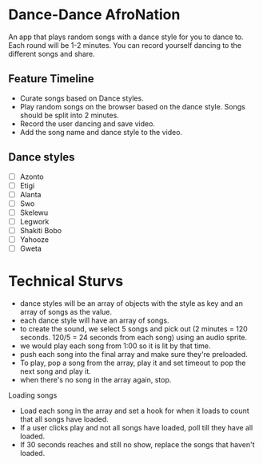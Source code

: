 # Dance-Dance AfroNation
An app that plays random songs with a dance style for you to dance to. Each round will be 1-2 minutes.
You can record yourself dancing to the different songs and share.

## Feature Timeline
- Curate songs based on Dance styles.
- Play random songs on the browser based on the dance style. Songs should be split into 2 minutes.
- Record the user dancing and save video.
- Add the song name and dance style to the video.

## Dance styles
- [ ] Azonto
- [ ] Etigi
- [ ] Alanta
- [ ] Swo
- [ ] Skelewu
- [ ] Legwork
- [ ] Shakiti Bobo
- [ ] Yahooze
- [ ] Gweta

# Technical Sturvs
- dance styles will be an array of objects with the style as key and an array of songs as the value.
- each dance style will have an array of songs.
- to create the sound, we select 5 songs and pick out (2 minutes = 120 seconds. 120/5 = 24 seconds from each song) using an audio sprite.
- we would play each song from 1:00 so it is lit by that time.
- push each song into the final array and make sure they're preloaded.
- To play, pop a song from the array, play it and set timeout to pop the next song and play it.
- when there's no song in the array again, stop.

Loading songs
- Load each song in the array and set a hook for when it loads to count that all songs have loaded.
- If a user clicks play and not all songs have loaded, poll till they have all loaded.
- If 30 seconds reaches and still no show, replace the songs that haven't loaded. 